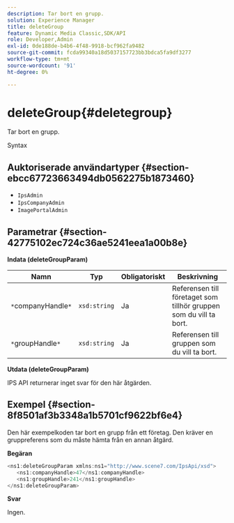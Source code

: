 ```yaml
---
description: Tar bort en grupp.
solution: Experience Manager
title: deleteGroup
feature: Dynamic Media Classic,SDK/API
role: Developer,Admin
exl-id: 0de188de-b4b6-4f48-9918-bcf962fa9482
source-git-commit: fcda99340a18d5037157723bb3bdca5fa9df3277
workflow-type: tm+mt
source-wordcount: '91'
ht-degree: 0%

---
```


# deleteGroup{#deletegroup}

Tar bort en grupp.

Syntax

## Auktoriserade användartyper {#section-ebcc67723663494db0562275b1873460}

* `IpsAdmin`
* `IpsCompanyAdmin`
* `ImagePortalAdmin`

## Parametrar {#section-42775102ec724c36ae5241eea1a00b8e}

**Indata (deleteGroupParam)**

| Namn | Typ | Obligatoriskt | Beskrivning |
|---|---|---|---|
| `*`companyHandle`*` | `xsd:string` | Ja | Referensen till företaget som tillhör gruppen som du vill ta bort. |
| `*`groupHandle`*` | `xsd:string` | Ja | Referensen till gruppen som du vill ta bort. |

**Utdata (deleteGroupParam)**

IPS API returnerar inget svar för den här åtgärden.

## Exempel {#section-8f8501af3b3348a1b5701cf9622bf6e4}

Den här exempelkoden tar bort en grupp från ett företag. Den kräver en gruppreferens som du måste hämta från en annan åtgärd.

**Begäran**

```java
<ns1:deleteGroupParam xmlns:ns1="http://www.scene7.com/IpsApi/xsd">
   <ns1:companyHandle>47</ns1:companyHandle>
   <ns1:groupHandle>241</ns1:groupHandle>
</ns1:deleteGroupParam>
```

**Svar**

Ingen.
